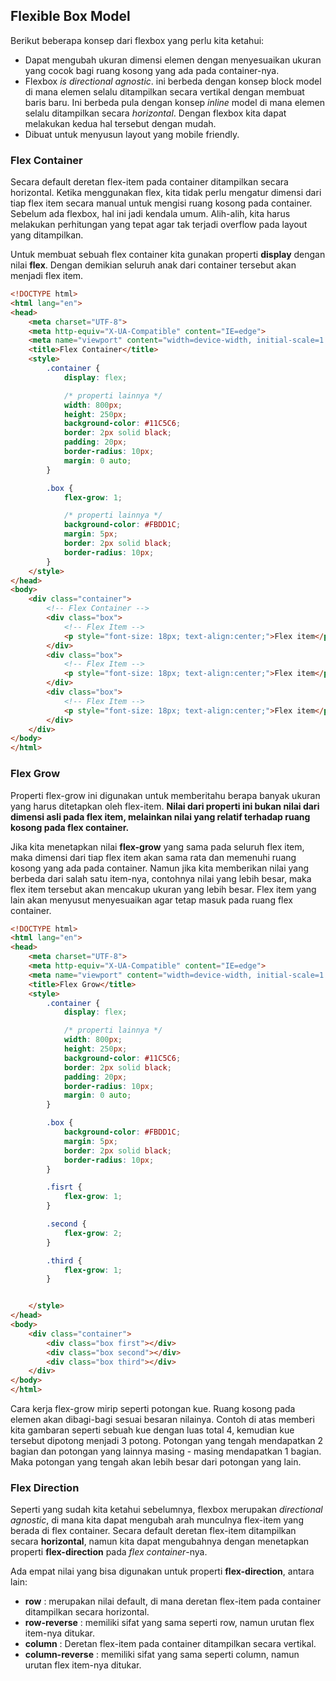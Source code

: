 ## Flexible Box Model

Berikut beberapa konsep dari flexbox yang perlu kita ketahui:

- Dapat mengubah ukuran dimensi elemen dengan menyesuaikan ukuran yang cocok bagi ruang kosong yang ada pada container-nya.
- Flexbox *is directional agnostic*. ini berbeda dengan konsep block model di mana elemen selalu ditampilkan secara vertikal dengan membuat baris baru. Ini berbeda pula dengan konsep *inline* model di mana elemen selalu ditampilkan secara *horizontal*. Dengan flexbox kita dapat melakukan kedua hal tersebut dengan mudah.
- Dibuat untuk menyusun layout yang mobile friendly.

### Flex Container

Secara default deretan flex-item pada container ditampilkan secara horizontal. Ketika menggunakan flex, kita tidak perlu mengatur dimensi dari tiap flex item secara manual untuk mengisi ruang kosong pada container. Sebelum ada flexbox, hal ini jadi kendala umum. Alih-alih, kita harus melakukan perhitungan yang tepat agar tak terjadi overflow pada layout yang ditampilkan.

Untuk membuat sebuah flex container kita gunakan properti **display** dengan nilai **flex**. Dengan demikian seluruh anak dari container tersebut akan menjadi flex item.

```html
<!DOCTYPE html>
<html lang="en">
<head>
    <meta charset="UTF-8">
    <meta http-equiv="X-UA-Compatible" content="IE=edge">
    <meta name="viewport" content="width=device-width, initial-scale=1.0">
    <title>Flex Container</title>
    <style>
        .container {
            display: flex;

            /* properti lainnya */
            width: 800px;
            height: 250px;
            background-color: #11C5C6;
            border: 2px solid black;
            padding: 20px;
            border-radius: 10px;
            margin: 0 auto;
        }

        .box {
            flex-grow: 1;

            /* properti lainnya */
            background-color: #FBDD1C;
            margin: 5px;
            border: 2px solid black;
            border-radius: 10px;
        }
    </style>
</head>
<body>
    <div class="container">
        <!-- Flex Container -->
        <div class="box">
            <!-- Flex Item -->
            <p style="font-size: 18px; text-align:center;">Flex item</p>
        </div>
        <div class="box">
            <!-- Flex Item -->
            <p style="font-size: 18px; text-align:center;">Flex item</p>
        </div>
        <div class="box">
            <!-- Flex Item -->
            <p style="font-size: 18px; text-align:center;">Flex item</p>
        </div>
    </div>
</body>
</html>
```

### Flex Grow

Properti flex-grow ini digunakan untuk memberitahu berapa banyak ukuran yang harus ditetapkan oleh flex-item. **Nilai dari properti ini bukan nilai dari dimensi asli pada flex item, melainkan nilai yang relatif terhadap ruang kosong pada flex container.**

Jika kita menetapkan nilai **flex-grow** yang sama pada seluruh flex item, maka dimensi dari tiap flex item akan sama rata dan memenuhi ruang kosong yang ada pada container. Namun jika kita memberikan nilai yang berbeda dari salah satu item-nya, contohnya nilai yang lebih besar, maka flex item tersebut akan mencakup ukuran yang lebih besar. Flex item yang lain akan menyusut menyesuaikan agar tetap masuk pada ruang flex container.

```html
<!DOCTYPE html>
<html lang="en">
<head>
    <meta charset="UTF-8">
    <meta http-equiv="X-UA-Compatible" content="IE=edge">
    <meta name="viewport" content="width=device-width, initial-scale=1.0">
    <title>Flex Grow</title>
    <style>
        .container {
            display: flex;

            /* properti lainnya */
            width: 800px;
            height: 250px;
            background-color: #11C5C6;
            border: 2px solid black;
            padding: 20px;
            border-radius: 10px;
            margin: 0 auto;
        }

        .box {
            background-color: #FBDD1C;
            margin: 5px;
            border: 2px solid black;
            border-radius: 10px;
        }

        .fisrt {
            flex-grow: 1;
        }

        .second {
            flex-grow: 2;
        }

        .third {
            flex-grow: 1;
        }


    </style>
</head>
<body>
    <div class="container">
        <div class="box first"></div>
        <div class="box second"></div>
        <div class="box third"></div>
    </div>
</body>
</html>
```

Cara kerja flex-grow mirip seperti potongan kue. Ruang kosong pada elemen akan dibagi-bagi sesuai besaran nilainya. Contoh di atas memberi kita gambaran seperti sebuah kue dengan luas total 4, kemudian kue tersebut dipotong menjadi 3 potong. Potongan yang tengah mendapatkan 2 bagian dan potongan yang lainnya masing - masing mendapatkan 1 bagian. Maka potongan yang tengah akan lebih besar dari potongan yang lain.

### Flex Direction

Seperti yang sudah kita ketahui sebelumnya, flexbox merupakan *directional agnostic*, di mana kita dapat mengubah arah munculnya flex-item yang berada di flex container. Secara default deretan flex-item ditampilkan secara **horizontal**, namun kita dapat mengubahnya dengan menetapkan properti **flex-direction** pada *flex container*-nya.

Ada empat nilai yang bisa digunakan untuk properti **flex-direction**, antara lain:

- **row** : merupakan nilai default, di mana deretan flex-item pada container ditampilkan secara horizontal.
- **row-reverse** : memiliki sifat yang sama seperti row, namun urutan flex item-nya ditukar.
- **column** : Deretan flex-item pada container ditampilkan secara vertikal.
- **column-reverse** : memiliki sifat yang sama seperti column, namun urutan flex item-nya ditukar.


